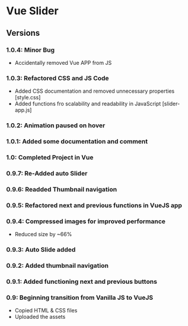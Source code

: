 # Vue Slider

## Versions

### 1.0.4: Minor Bug

* Accidentally removed Vue APP from JS

### 1.0.3: Refactored CSS and JS Code

* Added CSS documentation and removed unnecessary properties [style.css]
* Added functions fro scalability and readability in JavaScript [slider-app.js]

### 1.0.2: Animation paused on hover

### 1.0.1: Added some documentation and comment

### 1.0: Completed Project in Vue

### 0.9.7: Re-Added auto Slider

### 0.9.6: Readded Thumbnail navigation

### 0.9.5: Refactored next and previous functions in VueJS app

### 0.9.4: Compressed images for improved performance

* Reduced size by ~66%

### 0.9.3: Auto Slide added

### 0.9.2: Added thumbnail navigation

### 0.9.1: Added functioning next and previous buttons

### 0.9: Beginning transition from Vanilla JS to VueJS

* Copied HTML & CSS files
* Uploaded the assets
